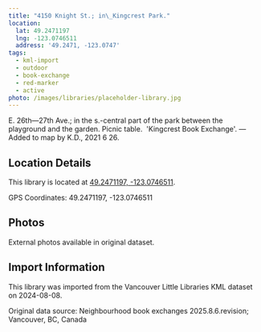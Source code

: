 ```yaml
---
title: "4150 Knight St.; in\_Kingcrest Park."
location:
  lat: 49.2471197
  lng: -123.0746511
  address: '49.2471, -123.0747'
tags:
  - kml-import
  - outdoor
  - book-exchange
  - red-marker
  - active
photo: /images/libraries/placeholder-library.jpg
---
```

E. 26th—27th Ave.; in the s.-central part of the park between the playground and the garden.
Picnic table.  'Kingcrest Book Exchange'.
—Added to map by K.D., 2021 6 26. 

## Location Details

This library is located at [49.2471197, -123.0746511](https://www.google.com/maps?q=49.2471197,-123.0746511).

GPS Coordinates: 49.2471197, -123.0746511

## Photos

External photos available in original dataset.

## Import Information

This library was imported from the Vancouver Little Libraries KML dataset on 2024-08-08.

Original data source: Neighbourhood book exchanges 2025.8.6.revision; Vancouver, BC, Canada
